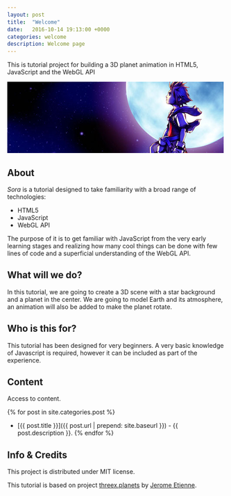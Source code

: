 ```yaml
---
layout: post
title:  "Welcome"
date:   2016-10-14 19:13:00 +0000
categories: welcome
description: Welcome page
---
```

This is tutorial project for building a 3D planet animation in HTML5, JavaScript and the WebGL API

![Sora](images/sora.jpg)

## About
_Sora_ is a tutorial designed to take familiarity with a broad range of technologies:

- HTML5
- JavaScript
- WebGL API

The purpose of it is to get familiar with JavaScript from the very early learning stages and realizing how many cool things can be done with few lines of code and a superficial understanding of the WebGL API.

## What will we do?
In this tutorial, we are going to create a 3D scene with a star background and a planet in the center. We are going to model Earth and its atmosphere, an animation will also be added to make the planet rotate.

## Who is this for?
This tutorial has been designed for very beginners. A very basic knowledge of Javascript is required, however it can be included as part of the experience.

## Content
Access to content.

{% for post in site.categories.post %}
- [{{ post.title }}]({{ post.url | prepend: site.baseurl }}) - {{ post.description }}.
{% endfor %}

## Info & Credits
This project is distributed under MIT license.

This tutorial is based on project [threex.planets](https://github.com/jeromeetienne/threex.planets) by [Jerome Etienne](https://github.com/jeromeetienne).
